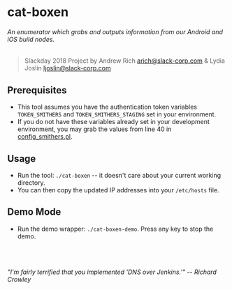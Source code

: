 # cat-boxen
###### An enumerator which grabs and outputs information from our Android and iOS build nodes.

> Slackday 2018 Project by Andrew Rich <arich@slack-corp.com> & Lydia Joslin <ljoslin@slack-corp.com>
## Prerequisites
* This tool assumes you have the authentication token variables `TOKEN_SMITHERS` and `TOKEN_SMITHERS_STAGING` set in your environment. 
* If you do not have these variables already set in your development environment, you may grab the values from line 40 in [config_smithers.pl](https://slack-github.com/slack/chef-repo/blob/master/site-cookbooks/slack-apache/files/default/tsauth/config_smithers.pl#L40).

## Usage 

* Run the tool: `./cat-boxen` -- it doesn't care about your current working directory.
* You can then copy the updated IP addresses into your `/etc/hosts` file.

## Demo Mode
* Run the demo wrapper: `./cat-boxen-demo`. Press any key to stop the demo.
<br/><br/>
<br/><br/>

_"I'm fairly terrified that you implemented 'DNS over Jenkins.'" -- Richard Crowley_

